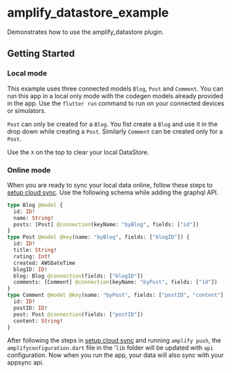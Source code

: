 # amplify_datastore_example

Demonstrates how to use the amplify_datastore plugin.

## Getting Started

### Local mode

This example uses three connected models `Blog`, `Post` and `Comment`. You can run this app in a local only mode with the codegen models already provided in the app. Use the `flutter run` command to run on your connected devices or simulators.

`Post` can only be created for a `Blog`. You fist create a `Blog` and use it in the drop down while creating a `Post`. Similarly `Comment` can be created only for a `Post`.

Use the `X` on the top to clear your local DataStore.


### Online mode

When you are ready to sync your local data online, follow these steps to [setup cloud sync](https://docs.amplify.aws/lib/datastore/sync/q/platform/flutter#setup-cloud-sync). Use the following schema while adding the graphql API.

```graphql
type Blog @model {
  id: ID!
  name: String!
  posts: [Post] @connection(keyName: "byBlog", fields: ["id"])
}
type Post @model @key(name: "byBlog", fields: ["blogID"]) {
  id: ID!
  title: String!
  rating: Int!
  created: AWSDateTime
  blogID: ID!
  blog: Blog @connection(fields: ["blogID"])
  comments: [Comment] @connection(keyName: "byPost", fields: ["id"])
}
type Comment @model @key(name: "byPost", fields: ["postID", "content"]) {
  id: ID!
  postID: ID!
  post: Post @connection(fields: ["postID"])
  content: String!
}
```

After following the steps in [setup cloud sync](https://docs.amplify.aws/lib/datastore/sync/q/platform/flutter#setup-cloud-sync) and running `amplify push`, the `amplifyconfiguration.dart` file in the '`lib` folder will be updated with `api` configuration. Now when you run the app, your data will also sync with your appsync api.
